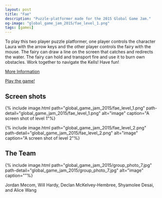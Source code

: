 ```yaml
---
layout: post
title: "Fae"
description: "Puzzle-platformer made for the 2015 Global Game Jam."
og-image: "global_game_jam_2015/fae_level_1.png"
tags: [games]
---
```


To play this two player puzzle platformer, one player controls the character Laura with the arrow keys and the other player controls the fairy with the mouse. The fairy can draw a line on the screen that catches and redirects the water. The fairy can hold and transport fire and use it to burn own obstacles. Work together to navigate the Kells! Have fun!

[More Information](http://globalgamejam.org/2015/games/fae)

[Play the game!](https://jmecom.github.io/global-game-jam-15/)

## Screen shots

{% include image.html path="global_game_jam_2015/fae_level_1.png"
                      path-detail="global_game_jam_2015/fae_level_1.png"
                      alt="image"
                      caption="A screen shot of level 1"%}

{% include image.html path="global_game_jam_2015/fae_level_2.png"
                      path-detail="global_game_jam_2015/fae_level_2.png"
                      alt="image"
                      caption="A screen shot of level 2"%}

## The Team

{% include image.html path="global_game_jam_2015/group_photo_7.jpg"
                      path-detail="global_game_jam_2015/group_photo_7.jpg"
                      alt="image"
                      caption=""%}

Jordan Mecom, Will Hardy, Declan McKelvey-Hembree, Shyamolee Desai, and Alice Wang
